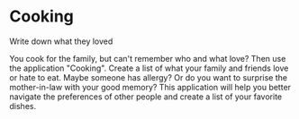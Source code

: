 # Cooking
Write down what they loved


You cook for the family, but can't remember who and what love?
Then use the application "Cooking". Create a list of what your family and friends love or hate to eat. Maybe someone has allergy? Or do you want to surprise the mother-in-law with your good memory? This application will help you better navigate the preferences of other people and create a list of your favorite dishes.
